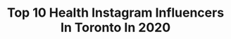 ---
title: Top 10 Health Instagram Influencers In Toronto In 2020
description: >-
  Find top health Instagram influencers in Toronto in 2020. Most popular hashtags: #health #workout #ad #cleanbeauty.
platform: Instagram
profiles:
  - username: "wakeupandsmelltherosay"
    fullname: >-
      Natalie Rosay🌹
    location: "Canada"
    followers: 64936
    engagement: 567
    commentsToLikes: 0.043020
    id: ck0vv0bkwmyid0i19657gixxc
    verified: false
    hashtags: "#mindbodyhealth, #eatthecookieifyouwantit, #glutenfree, #refinedsugarfree"
  - username: "vivianwong_"
    fullname: >-
      V
    location: "Canada"
    followers: 18279
    engagement: 816
    commentsToLikes: 0.031065
    id: ck0vww6iuvvt90i19rap5fjx1
    verified: false
    hashtags: "#igfit, #lifestyle, #noheavyperfume, #trip"
  - username: "yayjoon"
    fullname: >-
      joon!
    location: "Canada"
    followers: 2112
    engagement: 2782
    commentsToLikes: 0.397448
    id: ckaorspayol0x0i78xnu5d8er
    verified: false
    hashtags: "#cincodemayo, #quarantinekitchen, #quarantinedatenight, #pastalove"
  - username: "thecityismineto"
    fullname: >-
      The City Is Mine | Mili Jain
    location: "Canada"
    followers: 6839
    engagement: 422
    commentsToLikes: 0.198824
    id: ck6ttuhd0cnnl0j71ik2bmavx
    verified: false
    hashtags: "#makeuplove, #caeserdrinks, #sundaymornings, #getinmybelly"
  - username: "ayenomz"
    fullname: >-
      Irene | Food & Lifestyle
    location: "Canada"
    followers: 3743
    engagement: 2617
    commentsToLikes: 0.532725
    id: ck5zu6zoi1swj0i14dsezsu7h
    verified: false
    hashtags: "#globallylocal, #birthday, #chatimecanada, #sweatypic"
  - username: "juliettelouie"
    fullname: >-
      Juliette Louie 雷莊𠒇
    location: "Canada"
    followers: 18203
    engagement: 192
    commentsToLikes: 0.037205
    id: ck6u5j1s89x5q0j71sfyjp0dj
    verified: false
    hashtags: "#radio, #summer2017, #happymothersday, #happyearthday"
  - username: "itscindym"
    fullname: >-
      🇨🇦 Cindy Marie
    location: "Canada"
    followers: 46288
    engagement: 151
    commentsToLikes: 0.075741
    id: ck6u1lq1ymhz20j71yqgs32wh
    verified: false
    hashtags: "#torontomom, #boysandtoys, #kidapprovedfood, #endypartner"
  - username: "thefitfatale"
    fullname: >-
      Samantha E Cutler
    location: "Canada"
    followers: 32937
    engagement: 139
    commentsToLikes: 0.103623
    id: ck5buoqlwi5na0i11i0026ejj
    verified: false
    hashtags: "#ad, #bumblepartner, #championsofsinai, #cloutforgood"
  - username: "xmaii.d"
    fullname: >-
      Mai
    location: "Canada"
    followers: 20766
    engagement: 1466
    commentsToLikes: 0.055933
    id: ckapasf0qxae60i78928qye0i
    verified: false
    hashtags: "#instagoo, #fabumakeup4u, #aritzia, #pheobebuffay"
  - username: "ownitbabe"
    fullname: >-
      Rini Frey
    location: "Canada"
    followers: 171228
    engagement: 536
    commentsToLikes: 0.031547
    id: ck5pxdi35r9jc0i1186hp3wt2
    verified: true
    hashtags: "#bodyimage, #recovery, #selfcare, #stayhome"
---